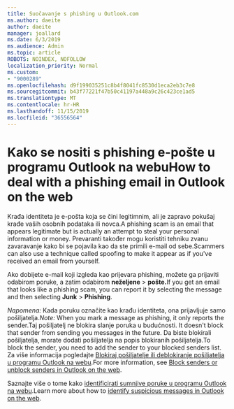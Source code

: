 ```yaml
---
title: Suočavanje s phishing u Outlook.com
ms.author: daeite
author: daeite
manager: joallard
ms.date: 6/3/2019
ms.audience: Admin
ms.topic: article
ROBOTS: NOINDEX, NOFOLLOW
localization_priority: Normal
ms.custom:
- "9000289"
ms.openlocfilehash: d9f199035251c8b4f8041fc8530d1eca2eb3c7e8
ms.sourcegitcommit: b43f77221f47b50c41197a448a9c26c423ce1ad5
ms.translationtype: MT
ms.contentlocale: hr-HR
ms.lasthandoff: 11/15/2019
ms.locfileid: "36556564"
---
```

# <a name="how-to-deal-with-a-phishing-email-in-outlook-on-the-web"></a><span data-ttu-id="9003d-102">Kako se nositi s phishing e-pošte u programu Outlook na webu</span><span class="sxs-lookup"><span data-stu-id="9003d-102">How to deal with a phishing email in Outlook on the web</span></span>

<span data-ttu-id="9003d-103">Krađa identiteta je e-pošta koja se čini legitimnim, ali je zapravo pokušaj krađe vaših osobnih podataka ili novca.</span><span class="sxs-lookup"><span data-stu-id="9003d-103">A phishing scam is an email that appears legitimate but is actually an attempt to steal your personal information or money.</span></span> <span data-ttu-id="9003d-104">Prevaranti također mogu koristiti tehniku zvanu zavaravanje kako bi se pojavila kao da ste primili e-mail od sebe.</span><span class="sxs-lookup"><span data-stu-id="9003d-104">Scammers can also use a technique called spoofing to make it appear as if you've received an email from yourself.</span></span>

<span data-ttu-id="9003d-105">Ako dobijete e-mail koji izgleda kao prijevara phishing, možete ga prijaviti odabirom poruke, a zatim odabirom **neželjene** > **pošte.**</span><span class="sxs-lookup"><span data-stu-id="9003d-105">If you get an email that looks like a phishing scam, you can report it by selecting the message and then selecting **Junk** > **Phishing**.</span></span>

<span data-ttu-id="9003d-106">*Napomena:* Kada poruku označite kao krađu identiteta, ona prijavljuje samo pošiljatelja.</span><span class="sxs-lookup"><span data-stu-id="9003d-106">*Note:* When you mark a message as phishing, it only reports the sender.</span></span><span data-ttu-id="9003d-107">Taj pošiljatelj ne blokira slanje poruka u budućnosti.</span><span class="sxs-lookup"><span data-stu-id="9003d-107"> It doesn't block that sender from sending you messages in the future.</span></span> <span data-ttu-id="9003d-108">Da biste blokirali pošiljatelja, morate dodati pošiljatelja na popis blokiranih pošiljatelja.</span><span class="sxs-lookup"><span data-stu-id="9003d-108">To block the sender, you need to add the sender to your blocked senders list.</span></span> <span data-ttu-id="9003d-109">Za više informacija pogledajte [Blokiraj pošiljatelje ili deblokiranje pošiljatelja u programu Outlook na webu](https://support.office.com/article/9bf812d4-6995-4d19-901a-76d6e26939b0).</span><span class="sxs-lookup"><span data-stu-id="9003d-109">For more information, see [Block senders or unblock senders in Outlook on the web](https://support.office.com/article/9bf812d4-6995-4d19-901a-76d6e26939b0).</span></span>

<span data-ttu-id="9003d-110">Saznajte više o tome kako [identificirati sumnjive poruke u programu Outlook na webu](https://support.office.com/article/3d44102b-6ce3-4f7c-a359-b623bec82206).</span><span class="sxs-lookup"><span data-stu-id="9003d-110">Learn more about how to [identify suspicious messages in Outlook on the web](https://support.office.com/article/3d44102b-6ce3-4f7c-a359-b623bec82206).</span></span>